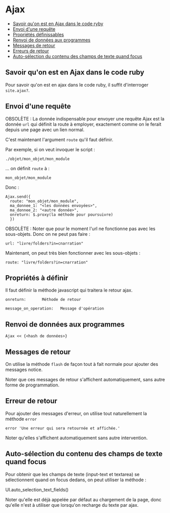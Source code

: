 # Ajax

* [Savoir qu'on est en Ajax dans le code ryby](#savoirquonestenajax)
* [Envoi d'une requête](#envoidunerequetee)
* [Propriétés définissables](#proprietesdefinissables)
* [Renvoi de données aux programmes](#renvoiededonnees)
* [Messages de retour](#messagederetour)
* [Erreurs de retour](#erreurderetour)
* [Auto-sélection du contenu des champs de texte quand focus](#autoselectquandfocus)


<a name='savoirquonestenajax'></a>

## Savoir qu'on est en Ajax dans le code ruby

Pour savoir qu'on est en ajax dans le code ruby, il suffit d'interroger `site.ajax?`.

<a name='envoidunerequetee'></a>

## Envoi d'une requête

OBSOLÈTE : La donnée indispensable pour envoyer une requête Ajax est la donnée `url` qui définit la route à employer, exactement comme on le ferait depuis une page avec un lien normal.

C'est maintenant l'argument `route` qu'il faut définir.

Par exemple, si on veut invoquer le script :

    ./objet/mon_objet/mon_module

… on définit `route` à :

    mon_objet/mon_module

Donc :

    Ajax.send({
      route: "mon_objet/mon_module",
      ma_donnee_1: "<les données envoyées>",
      ma_donnee_2: "<autre donnée>",
      onreturn: $.proxy(la méthode pour poursuivre)
      })

OBSOLÈTE : Noter que pour le moment l'url ne fonctionne pas avec les sous-objets. Donc on ne peut pas faire :

    url: "livre/folders?in=cnarration"

Maintenant, on peut très bien fonctionner avec les sous-objets :

    route: "livre/folders?in=cnarration"

<a name='proprietesdefinissables'></a>

## Propriétés à définir

Il faut définir la méthode javascript qui traitera le retour ajax.

    onreturn:       Méthode de retour

    message_on_operation:   Message d'opération


<a name='renvoiededonnees'></a>

## Renvoi de données aux programmes

    Ajax << {<hash de données>}


<a name='messagederetour'></a>

## Messages de retour

On utilise la méthode `flash` de façon tout à fait normale pour ajouter des messages notice.

Noter que ces messages de retour s'affichent automatiquement, sans autre forme de programmation.

<a name='erreurderetour'></a>

## Erreur de retour

Pour ajouter des messages d'erreur, on utilise tout naturellement la méthode `error`

    error 'Une erreur qui sera retournée et affichée.'

Noter qu'elles s'affichent automatiquement sans autre intervention.

<a name='autoselectquandfocus'></a>

## Auto-sélection du contenu des champs de texte quand focus

Pour obtenir que les champs de texte (input-text et textarea) se sélectionnent quand on focus dedans, on peut utiliser la méthode :

  UI.auto_selection_text_fields()

Noter qu'elle est déjà appelée par défaut au chargement de la page, donc qu'elle n'est à utiliser que lorsqu'on recharge du texte par ajax.
